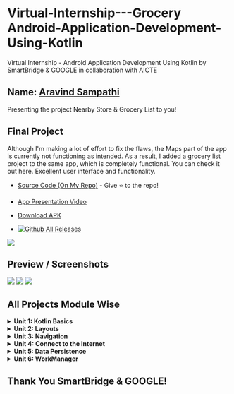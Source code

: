 Virtual-Internship---Grocery Android-Application-Development-Using-Kotlin
==================================
Virtual Internship - Android Application Development Using Kotlin by SmartBridge & GOOGLE in collaboration with AICTE

Name: [Aravind Sampathi](https://github.com/noobshubham)
------------

Presenting the project Nearby Store & Grocery List to you!

Final Project
------------

Although I'm making a lot of effort to fix the flaws, the Maps part of the app is currently not functioning as intended. As a result, I added a grocery list project to the same app, which is completely functional. You can check it out here. Excellent user interface and functionality.

- [Source Code (On My Repo)](https://github.com/noobshubham/GoStore) - Give :star: to the repo!
- [App Presentation Video](https://youtu.be/_Qg_mJRPLIg)
- [Download APK](https://github.com/smartinternz02/SPSGP-65269-Virtual-Internship---Android-Application-Development-Using-Kotlin/releases/download/v1.4/GoStore.apk) 

- [![Github All Releases](https://img.shields.io/github/downloads/smartinternz02/SPSGP-65269-Virtual-Internship---Android-Application-Development-Using-Kotlin/total?color=%233DDC84&logo=android&logoColor=%23fff&style=for-the-badge)](https://github.com/smartinternz02/SPSGP-65269-Virtual-Internship---Android-Application-Development-Using-Kotlin/releases)

![](https://github.com/smartinternz02/SPSGP-65269-Virtual-Internship---Android-Application-Development-Using-Kotlin/blob/main/Final%20Project%20Mockup/banner.png)

Preview / Screenshots
------------

![](https://github.com/smartinternz02/SPSGP-65269-Virtual-Internship---Android-Application-Development-Using-Kotlin/blob/main/Final%20Project%20Mockup/registration.png)
![](https://github.com/smartinternz02/SPSGP-65269-Virtual-Internship---Android-Application-Development-Using-Kotlin/blob/main/Final%20Project%20Mockup/map_part.png)
![](https://github.com/smartinternz02/SPSGP-65269-Virtual-Internship---Android-Application-Development-Using-Kotlin/blob/main/Final%20Project%20Mockup/grocery%20list.png)


All Projects Module Wise
------------

<details>
    <summary><b>Unit 1: Kotlin Basics</b></summary>
  
- [Happy Birthday Card](https://github.com/smartinternz02/SPSGP-65269-Virtual-Internship---Android-Application-Development-Using-Kotlin/blob/main/Unit%201%20-%20Kotlin%20Basics/Happy%20Birthday.zip)
- [Lemonade](https://github.com/smartinternz02/SPSGP-65269-Virtual-Internship---Android-Application-Development-Using-Kotlin/blob/main/Unit%201%20-%20Kotlin%20Basics/Lemonade.zip)
- [Dice Roller](https://github.com/smartinternz02/SPSGP-65269-Virtual-Internship---Android-Application-Development-Using-Kotlin/blob/main/Unit%201%20-%20Kotlin%20Basics/Dice%20Roller.zip)
</details>

<details>
    <summary><b>Unit 2: Layouts</b></summary>
  
- [Affirmations](https://github.com/smartinternz02/SPSGP-65269-Virtual-Internship---Android-Application-Development-Using-Kotlin/blob/main/Unit%202%20-%20Layouts/Affirmations.zip)
- [Dogglers](https://github.com/smartinternz02/SPSGP-65269-Virtual-Internship---Android-Application-Development-Using-Kotlin/blob/main/Unit%202%20-%20Layouts/Dogglers%20App.zip)
- [TipTime](https://github.com/smartinternz02/SPSGP-65269-Virtual-Internship---Android-Application-Development-Using-Kotlin/blob/main/Unit%202%20-%20Layouts/Tip%20Time.zip)
- [Words](https://github.com/smartinternz02/SPSGP-65269-Virtual-Internship---Android-Application-Development-Using-Kotlin/blob/main/Unit%202%20-%20Layouts/Words%20App.zip)
</details>

<details>
    <summary><b>Unit 3: Navigation</b></summary>
  
- [Cupcake](https://github.com/smartinternz02/SPSGP-65269-Virtual-Internship---Android-Application-Development-Using-Kotlin/blob/main/Unit%203%20-%20Navigation/Cupcake%20App.zip)
- [Lunch Tray](https://github.com/smartinternz02/SPSGP-65269-Virtual-Internship---Android-Application-Development-Using-Kotlin/blob/main/Unit%203%20-%20Navigation/Lunch%20Tray.zip)
</details>

<details>
    <summary><b>Unit 4: Connect to the Internet</b></summary>
  
- [Amphibians](https://github.com/smartinternz02/SPSGP-65269-Virtual-Internship---Android-Application-Development-Using-Kotlin/blob/main/Unit%204%20-%20Connect%20to%20the%20Internet/Amphibians.zip)
- [MarsPhotos](https://github.com/smartinternz02/SPSGP-65269-Virtual-Internship---Android-Application-Development-Using-Kotlin/blob/main/Unit%204%20-%20Connect%20to%20the%20Internet/MarsPhotos.zip)
</details>

<details>
    <summary><b>Unit 5: Data Persistence</b></summary>
  
- [Forage](https://github.com/smartinternz02/SPSGP-65269-Virtual-Internship---Android-Application-Development-Using-Kotlin/blob/main/Unit%205%20-%20Data%20Persistence/Forage%20App.zip)
</details>

<details>
    <summary><b>Unit 6: WorkManager</b></summary>
  
- [Water Me](https://github.com/smartinternz02/SPSGP-65269-Virtual-Internship---Android-Application-Development-Using-Kotlin/blob/main/Unit%206%20-%20WorkManager/Water%20Me%20App.zip)
</details>


Thank You SmartBridge & GOOGLE!
------------

